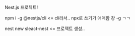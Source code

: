 Nest.js 프로젝트!

npm i -g @nestjs/cli <= cli라서.. npx로 쓰기가 애매함 걍 -g ㄱㄱ

nest new sleact-nest <= 프로젝트 생성..
